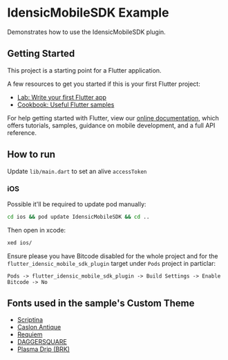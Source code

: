 # IdensicMobileSDK Example

Demonstrates how to use the IdensicMobileSDK plugin.

## Getting Started

This project is a starting point for a Flutter application.

A few resources to get you started if this is your first Flutter project:

- [Lab: Write your first Flutter app](https://flutter.dev/docs/get-started/codelab)
- [Cookbook: Useful Flutter samples](https://flutter.dev/docs/cookbook)

For help getting started with Flutter, view our
[online documentation](https://flutter.dev/docs), which offers tutorials,
samples, guidance on mobile development, and a full API reference.

## How to run

Update `lib/main.dart` to set an alive `accessToken`

### iOS

Possible it'll be required to update pod manually:

```bash
cd ios && pod update IdensicMobileSDK && cd ..
```

Then open in xcode:

```bash
xed ios/
```

Ensure please you have Bitcode disabled for the whole project and for the `flutter_idensic_mobile_sdk_plugin` target under `Pods` project in particlar:
```
Pods -> flutter_idensic_mobile_sdk_plugin -> Build Settings -> Enable Bitcode -> No
```

## Fonts used in the sample's Custom Theme

- [Scriptina](https://www.1001fonts.com/scriptina-font.html)
- [Caslon Antique](https://www.1001fonts.com/caslon-antique-font.html)
- [Requiem](https://www.1001fonts.com/requiem-font.html)
- [DAGGERSQUARE](https://www.1001fonts.com/daggersquare-font.html)
- [Plasma Drip (BRK)](https://www.1001fonts.com/plasma-drip-font.html)
